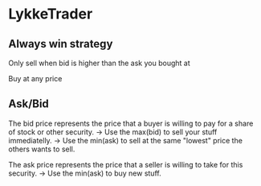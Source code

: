 # LykkeTrader

## Always win strategy
Only sell when bid is higher than the ask you bought at

Buy at any price

## Ask/Bid

The bid price represents the price that a buyer is willing to pay for a share of stock or other security.
-> Use the max(bid) to sell your stuff immediatelly.
-> Use the min(ask) to sell at the same "lowest" price the others wants to sell.

The ask price represents the price that a seller is willing to take for this security.
-> Use the min(ask) to buy new stuff. 
